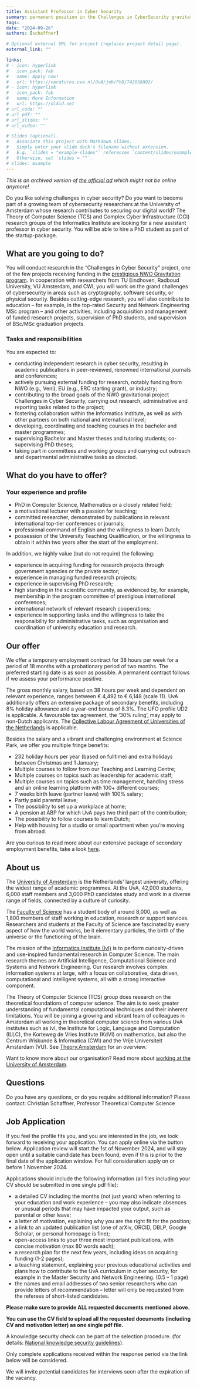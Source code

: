 ```yaml
---
title: Assistant Professor in Cyber Security
summary: permanent position in the Challenges in CyberSecurity gravitation project
tags:
date: "2024-09-26"
authors: [schaffner]

# Optional external URL for project (replaces project detail page).
external_link: ""

links:
# - icon: hyperlink
#   icon_pack: fab
#   name: Apply now!
#   url: https://vacatures.uva.nl/UvA/job/PhD/742058802/
# - icon: hyperlink
#   icon_pack: fab
#   name: More Information
#   url: https://dl4ld.net
# url_code: ""
# url_pdf: ""
# url_slides: ""
# url_video: ""

# Slides (optional).
#   Associate this project with Markdown slides.
#   Simply enter your slide deck's filename without extension.
#   E.g. `slides = "example-slides"` references `content/slides/example-slides.md`.
#   Otherwise, set `slides = ""`.
# slides: example
---
```


*This is an archived version of [the official ad](https://vacatures.uva.nl/UvA/job/Assistant-Professor-in-Cyber-Security/802718502/) which might not be online anymore!*


Do you like solving challenges in cyber security? Do you want to become part of a growing team of cybersecurity researchers at the University of Amsterdam whose research contributes to securing our digital world? The Theory of Computer Science (TCS) and Complex Cyber Infrastructure (CCI) research groups of the Informatics Institute are looking for a new assistant professor in cyber security. You will be able to hire a PhD student as part of the startup-package.

 

 <!--more-->

## What are you going to do?
You will conduct research in the “Challenges in Cyber Security” project, one of the few projects receiving funding in the [prestigious NWO Gravitation program](https://www.uva.nl/en/content/news/news/2019/09/gravitation-grants-for-a-brain-atlas-challenges-in-cyber-security-and-ai-help-in-designing-blindness-therapy.html). In cooperation with researchers from TU Eindhoven, Radboud University, VU Amsterdam, and CWI, you will work on the grand challenges of cybersecurity in areas such as cryptography, software security, or physical security. Besides cutting-edge research, you will also contribute to education – for example, in the top-rated Security and Network Engineering MSc program – and other activities, including acquisition and management of funded research projects, supervision of PhD students, and supervision of BSc/MSc graduation projects.
 
### Tasks and responsibilities
You are expected to:
* conducting independent research in cyber security, resulting in academic publications in peer-reviewed, renowned international journals and conferences;
* actively pursuing external funding for research, notably funding from NWO (e.g., Veni), EU (e.g., ERC starting grant), or industry;
* contributing to the broad goals of the NWO gravitational project Challenges in Cyber Security, carrying out research, administrative and reporting tasks related to the project;
* fostering collaboration within the Informatics Institute, as well as with other partners on both national and international level;
* developing, coordinating and teaching courses in the bachelor and master programmes;
* supervising Bachelor and Master theses and tutoring students; co-supervising PhD theses;
* taking part in committees and working groups and carrying out outreach and departmental administrative tasks as directed.
 

## What do you have to offer?
### Your experience and profile
* PhD in Computer Science, Mathematics or a closely related field;
* a motivational lecturer with a passion for teaching;
* committed researcher, demonstrated by publications in relevant international top-tier conferences or journals;
* professional command of English and the willingness to learn Dutch;
* possession of the University Teaching Qualification, or the willingness to obtain it within two years after the start of the employment.

In addition, we highly value (but do not require) the following:
* experience in acquiring funding for research projects through government agencies or the private sector;
* experience in managing funded research projects;
* experience in supervising PhD research;
* high standing in the scientific community, as evidenced by, for example, membership in the program committee of prestigious international conferences;
* international network of relevant research cooperations;
* experience in supporting tasks and the willingness to take the responsibility for administrative tasks, such as organisation and coordination of university education and research.

## Our offer

We offer a temporary employment contract for 38 hours per week for a period of 18 months with a probationary period of two months. The preferred starting date is as soon as possible. A permanent contract follows if we assess your performance positive.

The gross monthly salary, based on 38 hours per week and dependent on relevant experience, ranges between € 4,492 to € 6,148 (scale 11). UvA additionally offers an extensive package of secondary benefits, including 8% holiday allowance and a year-end bonus of 8.3%. The UFO profile UD2 is applicable. A favourable tax agreement, the ‘30% ruling’, may apply to non-Dutch applicants.  The [Collective Labour Agreement of Universities of the Netherlands](https://www.universiteitenvannederland.nl/en_GB/cao-universiteiten.html) is applicable.

 

Besides the salary and a vibrant and challenging environment at Science Park, we offer you multiple fringe benefits:
* 232 holiday hours per year (based on fulltime) and extra holidays between Christmas and 1 January;
* Multiple courses to follow from our Teaching and Learning Centre;
* Multiple courses on topics such as leadership for academic staff;
* Multiple courses on topics such as time management, handling stress and an online learning platform with 100+ different courses;
* 7 weeks birth leave (partner leave) with 100% salary;
* Partly paid parental leave;
* The possibility to set up a workplace at home;
* A pension at ABP for which UvA pays two third part of the contribution;
* The possibility to follow courses to learn Dutch;
* Help with housing for a studio or small apartment when you’re moving from abroad.
 

Are you curious to read more about our extensive package of secondary employment benefits, take a look [here](https://www.uva.nl/en/faculty/faculty-of-science/working-at-the-faculty/working-at-the-faculty-of-science.html).

## About us


The [University of Amsterdam](https://www.uva.nl/en/about-the-uva/about-the-university/about-the-university.html) is the Netherlands' largest university, offering the widest range of academic programmes. At the UvA, 42,000 students, 6,000 staff members and 3,000 PhD candidates study and work in a diverse range of fields, connected by a culture of curiosity.

 

The [Faculty of Science](https://www.uva.nl/en/faculty/faculty-of-science/faculty-of-science.html) has a student body of around 8,000, as well as 1,800 members of staff working in education, research or support services. Researchers and students at the Faculty of Science are fascinated by every aspect of how the world works, be it elementary particles, the birth of the universe or the functioning of the brain.

 

The mission of the [Informatics Institute (IvI)](https://ivi.uva.nl/) is to perform curiosity-driven and use-inspired fundamental research in Computer Science. The main research themes are Artificial Intelligence, Computational Science and Systems and Network Engineering. Our research involves complex information systems at large, with a focus on collaborative, data driven, computational and intelligent systems, all with a strong interactive component.

 

The Theory of Computer Science (TCS) group does research on the theoretical foundations of computer science. The aim is to seek greater understanding of fundamental computational techniques and their inherent limitations. You will be joining a growing and vibrant team of colleagues in Amsterdam all working in theoretical computer science from various UvA institutes such as IvI, the Institute for Logic, Language and Computation (ILLC), the Korteweg de Vries Institute (KdVI) on mathematics, but also the Centrum Wiskunde & Informatica (CWI) and the Vrije Universiteit Amsterdam (VU). See [Theory.Amsterdam](https://theory.amsterdam) for an overview.


 

Want to know more about our organisation? Read more about [working at the University of Amsterdam](https://www.uva.nl/en/about-the-uva/working-at-the-uva/working-at-the-uva.html).

 

## Questions

Do you have any questions, or do you require additional information? Please contact:
Christian Schaffner, Professor Theoretical Computer Science

## Job Application

If you feel the profile fits you, and you are interested in the job, we look forward to receiving your application. You can apply online via the button below. Application review will start the 1st of November 2024, and will stay open until a suitable candidate has been found, even if this is prior to the final date of the application window. For full consideration apply on or before 1 November 2024.

Applications should include the following information (all files including your CV should be submitted in one single pdf file):
* a detailed CV including the months (not just years) when referring to your education and work experience – you may also indicate absences or unusual periods that may have impacted your output, such as parental or other leave;
* a letter of motivation, explaining why you are the right fit for the position;
* a link to an updated publication list (one of arXiv, ORCID, DBLP, Google Scholar, or personal homepage is fine);
* open-access links to your three most important publications, with concise motivation (max 80 words each);
* a research plan for the next few years, including ideas on acquiring funding (1-2 pages);
* a teaching statement, explaining your previous educational activities and plans how to contribute to the UvA curriculum in cyber security, for example in the Master Security and Network Engineering. (0.5 – 1 page)
* the names and email addresses of two senior researchers who can provide letters of recommendation – letter will only be requested from the referees of short-listed candidates.

**Please make sure to provide ALL requested documents mentioned above.**

**You can use the CV field to upload all the requested documents (including CV and motivation letter) as one single pdf file.**

A knowledge security check can be part of the selection procedure.
(for details: [National knowledge security guidelines](https://open.overheid.nl/documenten/ronl-5379d1b4f8b9784bf518251032507a965be9c92d/pdf)).

Only complete applications received within the response period via the link below will be considered.

We will invite potential candidates for interviews soon after the expiration of the vacancy.